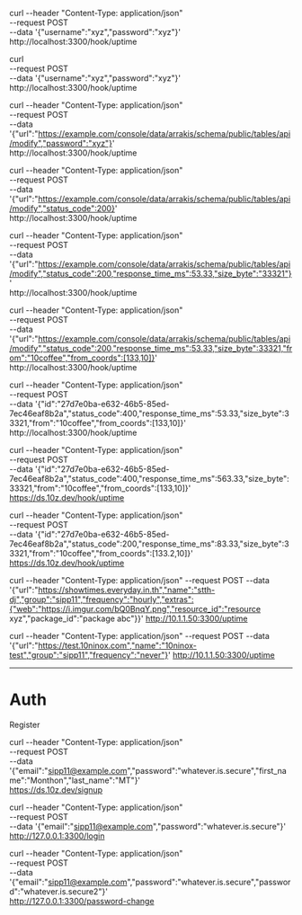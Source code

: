 curl --header "Content-Type: application/json" \
  --request POST \
  --data '{"username":"xyz","password":"xyz"}' \
  http://localhost:3300/hook/uptime


curl \
  --request POST \
  --data '{"username":"xyz","password":"xyz"}' \
  http://localhost:3300/hook/uptime


curl --header "Content-Type: application/json" \
  --request POST \
  --data '{"url":"https://example.com/console/data/arrakis/schema/public/tables/api/modify","password":"xyz"}' \
  http://localhost:3300/hook/uptime


curl --header "Content-Type: application/json" \
  --request POST \
  --data '{"url":"https://example.com/console/data/arrakis/schema/public/tables/api/modify","status_code":200}' \
  http://localhost:3300/hook/uptime


curl --header "Content-Type: application/json" \
  --request POST \
  --data '{"url":"https://example.com/console/data/arrakis/schema/public/tables/api/modify","status_code":200,"response_time_ms":53.33,"size_byte":"33321"}' \
  http://localhost:3300/hook/uptime

curl --header "Content-Type: application/json" \
  --request POST \
  --data '{"url":"https://example.com/console/data/arrakis/schema/public/tables/api/modify","status_code":200,"response_time_ms":53.33,"size_byte":33321,"from":"10coffee","from_coords":[133,10]}' \
  http://localhost:3300/hook/uptime


curl --header "Content-Type: application/json" \
  --request POST \
  --data '{"id":"27d7e0ba-e632-46b5-85ed-7ec46eaf8b2a","status_code":400,"response_time_ms":53.33,"size_byte":33321,"from":"10coffee","from_coords":[133,10]}' \
  http://localhost:3300/hook/uptime

curl --header "Content-Type: application/json" \
  --request POST \
  --data '{"id":"27d7e0ba-e632-46b5-85ed-7ec46eaf8b2a","status_code":400,"response_time_ms":563.33,"size_byte":33321,"from":"10coffee","from_coords":[133,10]}' \
  https://ds.10z.dev/hook/uptime


curl --header "Content-Type: application/json" \
  --request POST \
  --data '{"id":"27d7e0ba-e632-46b5-85ed-7ec46eaf8b2a","status_code":200,"response_time_ms":83.33,"size_byte":33321,"from":"10coffee","from_coords":[133.2,10]}' \
  https://ds.10z.dev/hook/uptime


curl --header "Content-Type: application/json" --request POST --data '{"url":"https://showtimes.everyday.in.th","name":"stth-dj","group":"sipp11","frequency":"hourly","extras":{"web":"https://i.imgur.com/bQ0BnqY.png","resource_id":"resource xyz","package_id":"package abc"}}' http://10.1.1.50:3300/uptime


curl --header "Content-Type: application/json" --request POST --data '{"url":"https://test.10ninox.com","name":"10ninox-test","group":"sipp11","frequency":"never"}' http://10.1.1.50:3300/uptime


---------------------------

# Auth

Register


curl --header "Content-Type: application/json" \
  --request POST \
  --data '{"email":"sipp11@example.com","password":"whatever.is.secure","first_name":"Monthon","last_name":"MT"}' \
  https://ds.10z.dev/signup


curl --header "Content-Type: application/json" \
  --request POST \
  --data '{"email":"sipp11@example.com","password":"whatever.is.secure"}' \
  http://127.0.0.1:3300/login

curl --header "Content-Type: application/json" \
  --request POST \
  --data '{"email":"sipp11@example.com","password":"whatever.is.secure","password":"whatever.is.secure2"}' \
  http://127.0.0.1:3300/password-change
